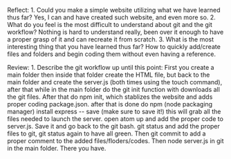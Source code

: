 Reflect:
        1. Could you make a simple website utilizing what we have learned thus far? Yes, I can and have created such website, and even more so.
        2. What do you feel is the most difficult to understand about git and the git workflow? Nothing is hard to understand really, been over it enough to have a proper grasp of it and can recreate it from scratch.
        3. What is the most interesting thing that you have learned thus far? How to quickly add/create files and folders and begin coding them without even having a reference.

Review:
       1. Describe the git workflow up until this point: First you create a main folder then inside that folder create the HTML file, but back to the main folder and create the server.js (both times using the touch command), after that while in the main folder do the git init function with downloads all the git files. After that do npm init, which stablizes the website and adds proper coding package.json. after that is done do npm (node packaging manager) install express -- save (make sure to save it!) this will grab all the files needed to launch the server. open atom up and add the proper code to server.js. Save it and go back to the git bash. git status and add the proper files to git, git status again to have all green. Then git commit to add a proper comment to the added files/floders/codes. Then node server.js in git in the main folder. There you have.
